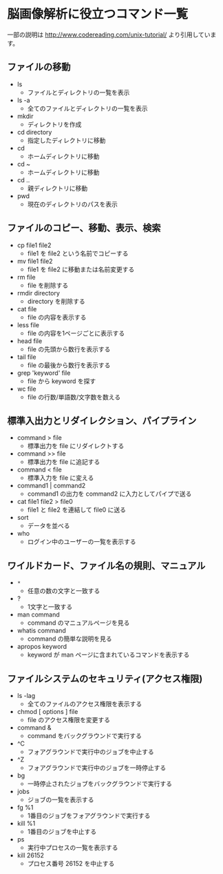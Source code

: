 # 脳画像解析に役立つコマンド一覧
一部の説明は http://www.codereading.com/unix-tutorial/ より引用しています。

## ファイルの移動
- ls
    - ファイルとディレクトリの一覧を表示
- ls -a
    - 全てのファイルとディレクトリの一覧を表示
- mkdir
    - ディレクトリを作成
- cd directory
    - 指定したディレクトリに移動
- cd
    - ホームディレクトリに移動
- cd ~
    - ホームディレクトリに移動
- cd ..
    - 親ディレクトリに移動
- pwd
    - 現在のディレクトリのパスを表示
    
## ファイルのコピー、移動、表示、検索
- cp file1 file2
    - file1 を file2 という名前でコピーする
- mv file1 file2
    - file1 を file2 に移動または名前変更する
- rm file
    - file を削除する
- rmdir directory
    - directory を削除する
- cat file
    - file の内容を表示する
- less file
    - file の内容を1ページごとに表示する
- head file
    - file の先頭から数行を表示する
- tail file
    - file の最後から数行を表示する
- grep 'keyword' file
    - file から keyword を探す
- wc file
    - file の行数/単語数/文字数を数える

## 標準入出力とリダイレクション、パイプライン
- command > file
    - 標準出力を file にリダイレクトする
- command >> file
    - 標準出力を file に追記する
- command < file
    - 標準入力を file に変える
- command1 | command2
    - command1 の出力を command2 に入力としてパイプで送る
- cat file1 file2 > file0
    - file1 と file2 を連結して file0 に送る
- sort
    - データを並べる
- who
    - ログイン中のユーザーの一覧を表示する

## ワイルドカード、ファイル名の規則、マニュアル
- `*`
    - 任意の数の文字と一致する
- ?
    - 1文字と一致する
- man command
    - command のマニュアルページを見る
- whatis command
    - command の簡単な説明を見る
- apropos keyword
    - keyword が man ページに含まれているコマンドを表示する

## ファイルシステムのセキュリティ(アクセス権限)
- ls -lag
    - 全てのファイルのアクセス権限を表示する
- chmod [ options ] file
    - file のアクセス権限を変更する
- command &
    - command をバックグラウンドで実行する
- ^C
    - フォアグラウンドで実行中のジョブを中止する
- ^Z
    - フォアグラウンドで実行中のジョブを一時停止する
- bg
    - 一時停止されたジョブをバックグラウンドで実行する
- jobs
    - ジョブの一覧を表示する
- fg %1
    - 1番目のジョブをフォアグラウンドで実行する
- kill %1
    - 1番目のジョブを中止する
- ps
    - 実行中プロセスの一覧を表示する
- kill 26152
    - プロセス番号 26152 を中止する
